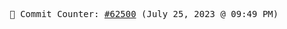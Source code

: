 <p align="center">
    <samp>
        📮 Commit Counter: <a href="https://github.com/Javascript-void0/Javascript-void0/commits/main">#62500</a> (July 25, 2023 @ 09:49 PM)
    </samp>
</p>